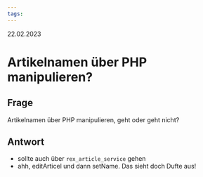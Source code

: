 ```yaml
---
tags: 
---
```


22.02.2023

# Artikelnamen über PHP manipulieren?


## Frage

Artikelnamen über PHP manipulieren, geht oder geht nicht?

## Antwort

- sollte auch über ```rex_article_service``` gehen
- ahh, editArticel und dann setName. Das sieht doch Dufte aus!
 
